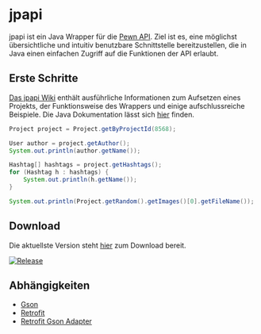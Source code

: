 # jpapi
jpapi ist ein Java Wrapper für die [Pewn API](http://pewn.de/papi/). Ziel ist es, eine möglichst übersichtliche und intuitiv benutzbare Schnittstelle bereitzustellen, die in Java einen einfachen Zugriff auf die Funktionen der API erlaubt.

## Erste Schritte
[Das jpapi Wiki](https://github.com/crykn/jpapi/wiki) enthält ausführliche Informationen zum Aufsetzen eines Projekts, der Funktionsweise des Wrappers und einige aufschlussreiche Beispiele. Die Java Dokumentation lässt sich [hier](http://crykn.github.io/jpapi-javadoc/) finden.

```java
Project project = Project.getByProjectId(8568);

User author = project.getAuthor();
System.out.println(author.getName());

Hashtag[] hashtags = project.getHashtags();
for (Hashtag h : hashtags) {
	System.out.println(h.getName());
}

System.out.println(Project.getRandom().getImages()[0].getFileName());
```

## Download
Die aktuellste Version steht [hier](https://github.com/crykn/jpapi/releases/) zum Download bereit.

[![Release](https://jitpack.io/v/crykn/jpapi.svg)](https://jitpack.io/#crykn/jpapi)

## Abhängigkeiten
* [Gson](http://mvnrepository.com/artifact/com.google.code.gson/gson/2.8.5)
* [Retrofit](http://mvnrepository.com/artifact/com.squareup.retrofit2/retrofit/2.4.0)
* [Retrofit Gson Adapter](http://mvnrepository.com/artifact/com.squareup.retrofit2/converter-gson/2.4.0)

